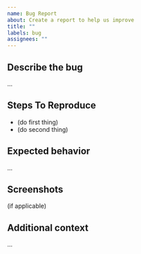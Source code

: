 ```yaml
---
name: Bug Report
about: Create a report to help us improve
title: ""
labels: bug
assignees: ""
---
```


## Describe the bug

...

## Steps To Reproduce

- (do first thing)
- (do second thing)

## Expected behavior

...

## Screenshots

(if applicable)

## Additional context

...
